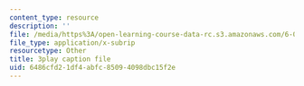 ```yaml
---
content_type: resource
description: ''
file: /media/https%3A/open-learning-course-data-rc.s3.amazonaws.com/6-004-computation-structures-spring-2017/6486cfd21df4abfc85094098dbc15f2e_sz4kq_ltDrM.srt
file_type: application/x-subrip
resourcetype: Other
title: 3play caption file
uid: 6486cfd2-1df4-abfc-8509-4098dbc15f2e
---
```

